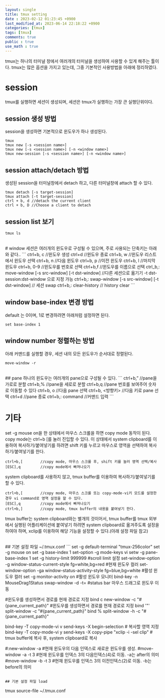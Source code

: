 ```yaml
---
layout: single
title: tmux setting
date : 2023-02-12 01:23:45 +0900
last_modified_at: 2023-06-14 22:18:22 +0900
categories: [tmux]
tags: [tmux]
comments: true
public : true
use_math : true
---
```


tmux는 하나의 터미널 창에서 여러개의 터미널을 생성하여 사용할 수 있게 해주는 툴이다. tmux는 많은 옵션을 가지고 있는데, 그중 기본적인 사용방법을 아래에 정리하였다.

# session
tmux를 실행하면 세션이 생성되며, 세션은 tmux가 실행하는 가장 큰 실행단위이다.

## session 생성 방법
session을 생성하면 기본적으로 윈도우가 하나 생성된다.
```
tmux
tmux new [-s <session name>]
tmux new [-s <session name>] [-n <window name>]
tmux new-session [-s <session name>] [-n <window name>]

```
## session attach/detach 방법
생성된 session을 터미널창에서 detach 하고, 다른 터미널창에 attach 할 수 있다. 
```
tmux detach [-s target-session]
tmux attach [-t target-session]
ctrl + b, d //detach the current client
ctrl + b, D //Choose a client to detach
```

## session list 보기
```
tmux ls
```
<br/>
# window
세션은 여러개의 윈도우로 구성될 수 있으며, 주로 사용되는 단축키는 아래와 같다..
```
ctrl+b, c     //윈도우 생성
ctrl+d        //윈도우 종료
ctrl+b, w     //윈도우 리스트에서 윈도우 선택
ctrl+b, n     //다음 윈도우
ctrl+b, p     //이전 윈도우
ctrl+b, l     //마지막 윈도우
ctrl+b, 0-9   //윈도우를 번호로 선택
ctrl+b,f      //윈도우를 이름으로 선택
ctrl_b,: move-window [-s src-window] [-t  dst-window]  //다른 세션으로 옮기기 -t dst-session:dst-window 으로 지정 가능
ctrl+b,: swap-window [-s src-window] [-t dst-window]   // 세션 swap
ctrl+b,: clear-history  // history clear
```

## window base-index 변경 방법
default 는 0이며, 1로 변경하려면 아래처럼 설정하면 된다.
```
set base-index 1
```

## window number 정렬하는 방법
아래 커맨드를 실행할 경우, 세션 내의 모든 윈도우가 순서대로 정렬된다.
```
move-window -r
```
<br/>
## pane
하나의 윈도우는 여러개의 pane으로 구성될 수 있다.
```
ctrl+b,”       //pane을 가로로 분할
ctrl+b,%       //pane을 세로로 분할
ctrl+b,q       //pane 번호를 보여주어  숫자로 이동할 수 있다
ctrl+b, o      //다음 pane 선택
ctrl+b, <방향키>  //다음 키로 pane 선택
ctrl+d          //pane 종료
ctrl+b,: command  //커맨드 입력
```

# 기타
set -g mouse on을 한 상태에서 마우스 스크롤을 하면 copy mode 동작이 된다. 
copy mode는 ctrl+b [를 눌러 진입할 수 있다.
이 상태에서 system clipboard를 이용하여 복사하기/붙여넣기를 하려면 shift 키를 누르고 마우스로 영역을 선택하여 복사하기/붙여넣기를 한다.  
```
ctrl+b,[        //copy mode, 마우스 스크롤 후, shift 키를 눌러 영역 선택/복사
[ESC],q         //copy mode에서 빠져나오기
```

system clipboard를 사용하지 않고, tmux buffer를 이용하여 복사하기/붙여넣기를 할 수 있다.
```
ctrl+b,[        //copy mode, 마우스 스크롤 또는 copy-mode-vi키 모드를 설정한 경우 vi command로 영역 설정을 할 수 있다.
[ESC],q         //copy mode에서 빠져나오기
ctrl+b,]        //copy mode, tmux buffer의 내용을 붙여넣기 한다.
```
tmux buffer는 system clipboard와는 별개의 것이어서, tmux buffer를 tmux 외부에서 실행된 어플리케이션에 붙여넣기 하려면 system clipboard로 옮겨주도록 설정을 하여야 하며, xclip를 이용하여 해당 기능을 설정할 수 있다.(아래 설정 파일 참고)


<br/>
## 기본 설정 파일
~/.tmux.conf
```
set -g default-terminal "tmux-256color"        
set -g mouse on
set -g base-index 1
set-option -g mode-keys vi
setw -g pane-base-index 1
set -g history-limit 999999                                            #scroll limit 설정
set-window-option -g window-status-current-style fg=white,bg=red       #현재 윈도우 컬러
set-window-option -ga window-status-activity-style fg=blue,bg=white    #활성 윈도우 컬러
set -g monitor-activity on                                             #활성 윈도우 모니터
bind-key -n MouseDrag1Status swap-window -d -t=                        #status bar 마우스 드래그로 윈도우 이동

#윈도우를 생성하면서 경로를 현재 경로로 지정
bind c new-window -c "#{pane_current_path}"                    #윈도우를 생성하면서 경로를 현재 경로로 지정
bind '"' split-window -c "#{pane_current_path}"
bind % split-window -h -c "#{pane_current_path}"

bind-key -T copy-mode-vi v send-keys -X begin-selection                # 복사할 영역 지정
bind-key -T copy-mode-vi y send-keys -X copy-pipe "xclip -i -sel clip" # tmux buffer에 복사 후, system clipboard로 복사

#:new-window -a                  #현재 윈도우의 다음 인덱스로 새로운 윈도우를 생성.
#move-window -a -t 3             #현재 윈도우를 인덱스 3의 다음인덱스(4)로 이동. -a는 after의 의미
#move-window -b -t 3             #현재 윈도우를 인덱스 3의 이전인덱스(2)로 이동. -b는 before의 의미

```

## 기본 설정 파일 load
```
tmux source-file ~/.tmux.conf
```
